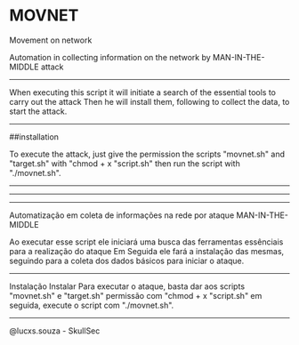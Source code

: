 # MOVNET
 Movement on network
 
Automation in collecting information on the network by MAN-IN-THE-MIDDLE attack

---------------------------------------------------------------------------------------------------------------
 
   When executing this script it will initiate a search of the essential tools
to carry out the attack
   Then he will install them, following to collect the data,
to start the attack.


---------------------------------------------------------------------------------------------------------------

##installation

 To execute the attack, just give the permission the scripts "movnet.sh" and "target.sh" with "chmod + x "script.sh"
then run the script with "./movnet.sh".
 
-------------------------------------------------------------------------------------------------------------
-------------------------------------------------------------------------------------------------------------
-------------------------------------------------------------------------------------------------------------
Automatização em coleta de informações na rede por ataque MAN-IN-THE-MIDDLE


 Ao executar esse script ele iniciará uma busca das ferramentas essênciais
para a realização do ataque
 Em Seguida ele fará a instalação das mesmas, seguindo para a coleta dos dados
básicos para iniciar o ataque.


-------------------------------------------------------------------------------------------------------------

Instalação
Instalar
  Para executar o ataque, basta dar aos scripts "movnet.sh" e "target.sh" permissão com "chmod + x "script.sh"
em seguida, execute o script com "./movnet.sh".

-------------------------------------------------------------------------------------------------------------

@lucxs.souza - SkullSec
